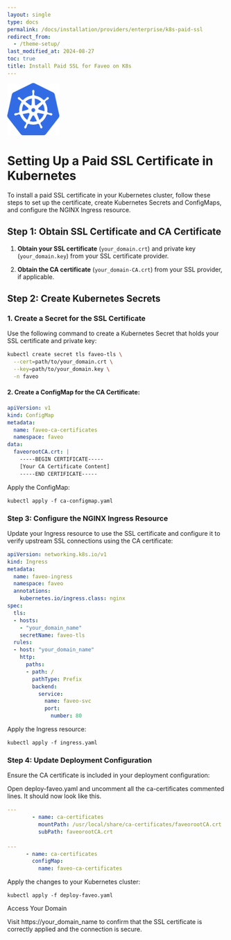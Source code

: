 ```yaml
---
layout: single
type: docs
permalink: /docs/installation/providers/enterprise/k8s-paid-ssl
redirect_from:
  - /theme-setup/
last_modified_at: 2024-08-27
toc: true
title: Install Paid SSL for Faveo on K8s
---
```



<img alt="Ubuntu" src="https://raw.githubusercontent.com/kubernetes/kubernetes/7436ca32bc766ff202109a7541d2e7bb41ee7d13/logo/logo.svg" width="120" height="120" />

# Setting Up a Paid SSL Certificate in Kubernetes

To install a paid SSL certificate in your Kubernetes cluster, follow these steps to set up the certificate, create Kubernetes Secrets and ConfigMaps, and configure the NGINX Ingress resource.

## Step 1: Obtain SSL Certificate and CA Certificate

1. **Obtain your SSL certificate** (`your_domain.crt`) and private key (`your_domain.key`) from your SSL certificate provider.

2. **Obtain the CA certificate** (`your_domain-CA.crt`) from your SSL provider, if applicable.

## Step 2: Create Kubernetes Secrets

### 1. Create a Secret for the SSL Certificate

Use the following command to create a Kubernetes Secret that holds your SSL certificate and private key:

```bash
kubectl create secret tls faveo-tls \
  --cert=path/to/your_domain.crt \
  --key=path/to/your_domain.key \
  -n faveo
```


#### 2. Create a ConfigMap for the CA Certificate:

```yaml
apiVersion: v1
kind: ConfigMap
metadata:
  name: faveo-ca-certificates
  namespace: faveo
data:
  faveorootCA.crt: |
    -----BEGIN CERTIFICATE-----
    [Your CA Certificate Content]
    -----END CERTIFICATE-----
```

Apply the ConfigMap:

```
kubectl apply -f ca-configmap.yaml
```

### Step 3: Configure the NGINX Ingress Resource

Update your Ingress resource to use the SSL certificate and configure it to verify upstream SSL connections using the CA certificate:

```yaml
apiVersion: networking.k8s.io/v1
kind: Ingress
metadata:
  name: faveo-ingress
  namespace: faveo
  annotations:
    kubernetes.io/ingress.class: nginx
spec:
  tls:
  - hosts:
    - "your_domain_name"
    secretName: faveo-tls
  rules:
  - host: "your_domain_name"
    http:
      paths:
      - path: /
        pathType: Prefix
        backend:
          service:
            name: faveo-svc
            port:
              number: 80
```

Apply the Ingress resource:

```
kubectl apply -f ingress.yaml
```

### Step 4: Update Deployment Configuration

Ensure the CA certificate is included in your deployment configuration:

Open deploy-faveo.yaml and uncomment all the ca-certificates commented lines. It should now look like this.

```yaml
---
        - name: ca-certificates
          mountPath: /usr/local/share/ca-certificates/faveorootCA.crt
          subPath: faveorootCA.crt

---
      - name: ca-certificates
        configMap:
          name: faveo-ca-certificates
```

Apply the changes to your Kubernetes cluster:

```
kubectl apply -f deploy-faveo.yaml
```

Access Your Domain

Visit https://your_domain_name to confirm that the SSL certificate is correctly applied and the connection is secure.
